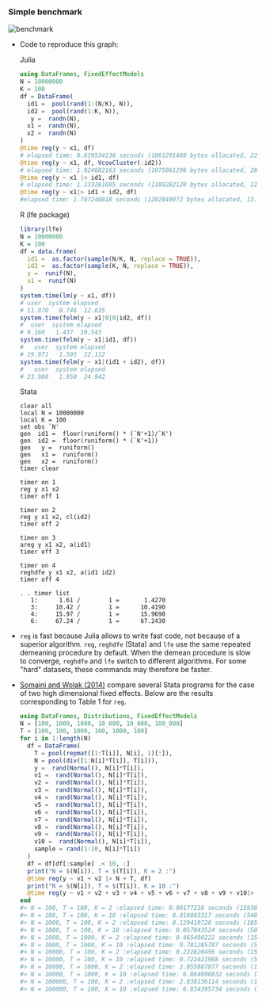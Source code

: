 ### Simple benchmark 
![benchmark](https://cdn.rawgit.com/matthieugomez/FixedEffectModels.jl/master/files/result2.svg)
- Code to reproduce this graph:

  Julia
  ```julia
  using DataFrames, FixedEffectModels
  N = 10000000
  K = 100
  df = DataFrame(
    id1 =  pool(rand(1:(N/K), N)),
    id2 =  pool(rand(1:K, N)),
     y =  randn(N),
    x1 =  randn(N),
    x2 =  randn(N)
  )
  @time reg(y ~ x1, df)
  # elapsed time: 0.819534136 seconds (1061291480 bytes allocated, 22.60% gc time)
  @time reg(y ~ x1, df, VcovCluster(:id2))
  # elapsed time: 1.024682163 seconds (1075061296 bytes allocated, 26.10% gc time)
  @time reg(y ~ x1 |> id1, df)
  # elapsed time: 1.133261605 seconds (1188282120 bytes allocated, 22.28% gc time)
  @time reg(y ~ x1|> id1 + id2, df)
  #elapsed time: 1.707240818 seconds (1202049072 bytes allocated, 13.95% gc time)
  ````

  R (lfe package)
  ```R
  library(lfe)
  N = 10000000
  K = 100
  df = data.frame(
    id1 =  as.factor(sample(N/K, N, replace = TRUE)),
    id2 =  as.factor(sample(K, N, replace = TRUE)),
    y =  runif(N),
    x1 =  runif(N)
  )
  system.time(lm(y ~ x1, df))
  # user  system elapsed 
  # 11.970   0.746  12.635 
  system.time(felm(y ~ x1|0|0|id2, df))
  #  user  system elapsed 
  # 9.160   1.437  10.543 
  system.time(felm(y ~ x1|id1, df))
  #   user  system elapsed 
  # 19.971   1.595  22.112 
  system.time(felm(y ~ x1|(id1 + id2), df))
  #   user  system elapsed 
  # 23.980   1.950  24.942 
  ```



  Stata
  ```
  clear all
  local N = 10000000
  local K = 100
  set obs `N'
  gen  id1 =  floor(runiform() * (`N'+1)/`K')
  gen  id2 =  floor(runiform() * (`K'+1))
  gen   y =  runiform()
  gen   x1 =  runiform()
  gen   x2 =  runiform()
  timer clear

  timer on 1
  reg y x1 x2
  timer off 1

  timer on 2
  reg y x1 x2, cl(id2)
  timer off 2

  timer on 3
  areg y x1 x2, a(id1)
  timer off 3

  timer on 4
  reghdfe y x1 x2, a(id1 id2)
  timer off 4

  . . timer list
     1:      1.61 /        1 =       1.4270
     3:     10.42 /        1 =      10.4190
     4:     15.97 /        1 =      15.9690
     6:     67.24 /        1 =      67.2430
  ````






-  `reg` is fast because Julia allows to write fast code, not because of a superior algorithm. `reg`, `reghdfe` (Stata) and `lfe`  use the same repeated demeaning procedure by default. When the demean procedure is slow to converge, `reghdfe` and `lfe` switch to different algorithms. For some "hard" datasets, these commands may therefore be faster.

- [Somaini and Wolak (2014)](http://web.stanford.edu/group/fwolak/cgi-bin/sites/default/files/jem-2014-0008.pdf) compare several Stata programs for the case of two high dimensional fixed effects. Below are the results corresponding to Table 1 for `reg`.

  ```julia
  using DataFrames, Distributions, FixedEffectModels
  N = [100, 1000, 1000, 10_000, 10_000, 100_000]
  T = [100, 100, 1000, 100, 1000, 100]
  for i in 1:length(N)
    df = DataFrame(
      T = pool(repmat([1:T[i]], N[i], 1)[:]),
      N = pool(div([1:N[i]*T[i]], T[i])),
      y =  rand(Normal(), N[i]*T[i]), 
      v1 =  rand(Normal(), N[i]*T[i]), 
      v2 =  rand(Normal(), N[i]*T[i]), 
      v3 =  rand(Normal(), N[i]*T[i]), 
      v4 =  rand(Normal(), N[i]*T[i]), 
      v5 =  rand(Normal(), N[i]*T[i]), 
      v6 =  rand(Normal(), N[i]*T[i]), 
      v7 =  rand(Normal(), N[i]*T[i]), 
      v8 =  rand(Normal(), N[i]*T[i]), 
      v9 =  rand(Normal(), N[i]*T[i]), 
      v10 =  rand(Normal(), N[i]*T[i]), 
      sample = rand(1:10, N[i]*T[i])
    )
    df = df[df[:sample] .< 10, :]
    print("N = $(N[i]), T = $(T[i]), K = 2 :")
    @time reg(y ~ v1 + v2 |> N + T, df)
    print("N = $(N[i]), T = $(T[i]), K = 10 :")
    @time reg(y ~ v1 + v2 + v3 + v4 + v5 + v6 + v7 + v8 + v9 + v10|> N + T, df)
  end
  #> N = 100, T = 100, K = 2 :elapsed time: 0.00177218 seconds (1593896 bytes allocated)
  #> N = 100, T = 100, K = 10 :elapsed time: 0.016803317 seconds (5487008 bytes allocated)
  #> N = 1000, T = 100, K = 2 :elapsed time: 0.129419728 seconds (18553744 bytes allocated)
  #> N = 1000, T = 100, K = 10 :elapsed time: 0.057043524 seconds (50258432 bytes allocated)
  #> N = 1000, T = 1000, K = 2 :elapsed time: 0.465490222 seconds (150845032 bytes allocated, 59.77% gc time)
  #> N = 1000, T = 1000, K = 10 :elapsed time: 0.781285787 seconds (500965808 bytes allocated, 27.22% gc time)
  #> N = 10000, T = 100, K = 2 :elapsed time: 0.222820456 seconds (150383160 bytes allocated, 19.82% gc time)
  #> N = 10000, T = 100, K = 10 :elapsed time: 0.722421988 seconds (501285120 bytes allocated, 20.00% gc time)
  #> N = 10000, T = 1000, K = 2 :elapsed time: 2.055887877 seconds (1507874760 bytes allocated, 8.26% gc time)
  #> N = 10000, T = 1000, K = 10 :elapsed time: 6.864606832 seconds (5009281936 bytes allocated, 10.81% gc time)
  #> N = 100000, T = 100, K = 2 :elapsed time: 2.038136114 seconds (1520761528 bytes allocated, 8.28% gc time)
  #> N = 100000, T = 100, K = 10 :elapsed time: 6.834395734 seconds (5028378640 bytes allocated, 11.08% gc time)
  ```



